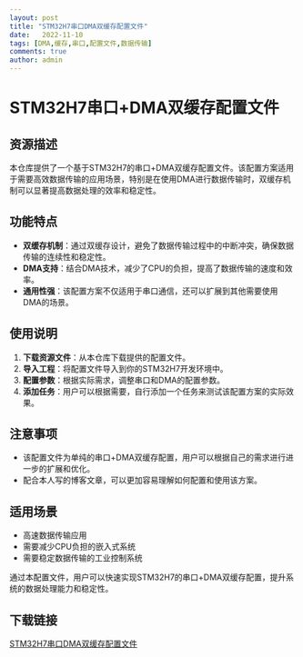 ```yaml
---
layout: post
title: "STM32H7串口DMA双缓存配置文件"
date:   2022-11-10
tags: [DMA,缓存,串口,配置文件,数据传输]
comments: true
author: admin
---
```

# STM32H7串口+DMA双缓存配置文件

## 资源描述

本仓库提供了一个基于STM32H7的串口+DMA双缓存配置文件。该配置方案适用于需要高效数据传输的应用场景，特别是在使用DMA进行数据传输时，双缓存机制可以显著提高数据处理的效率和稳定性。

## 功能特点

- **双缓存机制**：通过双缓存设计，避免了数据传输过程中的中断冲突，确保数据传输的连续性和稳定性。
- **DMA支持**：结合DMA技术，减少了CPU的负担，提高了数据传输的速度和效率。
- **通用性强**：该配置方案不仅适用于串口通信，还可以扩展到其他需要使用DMA的场景。

## 使用说明

1. **下载资源文件**：从本仓库下载提供的配置文件。
2. **导入工程**：将配置文件导入到你的STM32H7开发环境中。
3. **配置参数**：根据实际需求，调整串口和DMA的配置参数。
4. **添加任务**：用户可以根据需要，自行添加一个任务来测试该配置方案的实际效果。

## 注意事项

- 该配置文件为单纯的串口+DMA双缓存配置，用户可以根据自己的需求进行进一步的扩展和优化。
- 配合本人写的博客文章，可以更加容易理解如何配置和使用该方案。

## 适用场景

- 高速数据传输应用
- 需要减少CPU负担的嵌入式系统
- 需要稳定数据传输的工业控制系统

通过本配置文件，用户可以快速实现STM32H7的串口+DMA双缓存配置，提升系统的数据处理能力和稳定性。

## 下载链接

[STM32H7串口DMA双缓存配置文件](https://pan.quark.cn/s/e713b9cd8752)